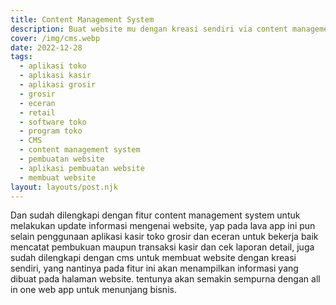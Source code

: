 ```yaml
---
title: Content Management System
description: Buat website mu dengan kreasi sendiri via content management aplikasi kasir toko grosir eceran ini.
cover: /img/cms.webp
date: 2022-12-28
tags:
  - aplikasi toko
  - aplikasi kasir
  - aplikasi grosir
  - grosir
  - eceran
  - retail
  - software toko
  - program toko
  - CMS
  - content management system
  - pembuatan website
  - aplikasi pembuatan website
  - membuat website
layout: layouts/post.njk
---
```


Dan sudah dilengkapi dengan fitur content management system untuk melakukan update informasi mengenai website, yap pada lava app ini pun selain penggunaan aplikasi kasir toko grosir dan eceran untuk bekerja baik mencatat pembukuan maupun transaksi kasir dan cek laporan detail, juga sudah dilengkapi dengan cms untuk membuat website dengan kreasi sendiri, yang nantinya pada fitur ini akan menampilkan informasi yang dibuat pada halaman website. tentunya akan semakin sempurna dengan all in one web app untuk menunjang bisnis.
